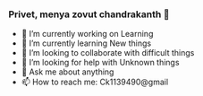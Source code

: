 ### Privet, menya zovut chandrakanth 👋

- 🔭 I’m currently working on Learning
- 🌱 I’m currently learning New things
- 👯 I’m looking to collaborate with difficult things
- 🤔 I’m looking for help with Unknown things
- 💬 Ask me about anything
- 📫 How to reach me: Ck1139490@gmail

